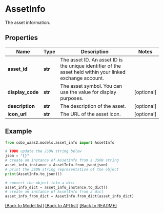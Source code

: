 # AssetInfo

The asset information.

## Properties

Name | Type | Description | Notes
------------ | ------------- | ------------- | -------------
**asset_id** | **str** | The asset ID. An asset ID is the unique identifier of the asset held within your linked exchange account. | 
**display_code** | **str** | The asset symbol. You can use the value for display purposes. | [optional] 
**description** | **str** | The description of the asset. | [optional] 
**icon_url** | **str** | The URL of the asset icon. | [optional] 

## Example

```python
from cobo_waas2.models.asset_info import AssetInfo

# TODO update the JSON string below
json = "{}"
# create an instance of AssetInfo from a JSON string
asset_info_instance = AssetInfo.from_json(json)
# print the JSON string representation of the object
print(AssetInfo.to_json())

# convert the object into a dict
asset_info_dict = asset_info_instance.to_dict()
# create an instance of AssetInfo from a dict
asset_info_from_dict = AssetInfo.from_dict(asset_info_dict)
```
[[Back to Model list]](../README.md#documentation-for-models) [[Back to API list]](../README.md#documentation-for-api-endpoints) [[Back to README]](../README.md)


